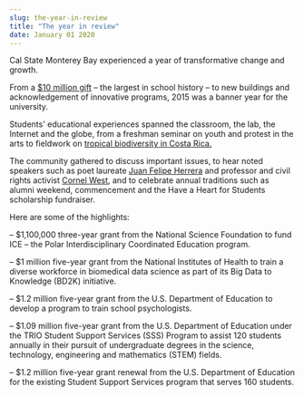 ```yaml
---
slug: the-year-in-review
title: "The year in review"
date: January 01 2020
---
```


<p>Cal State Monterey Bay experienced a year of transformative change and growth. </p><p>From a <a href="https://csumb.edu/news/csumb&#45;receives&#45;largest&#45;donation&#45;its&#45;history?_search=Gambord">$10 million gift</a> – the largest in school history – to new buildings and acknowledgement of innovative programs, 2015 was a banner year for the university.
</p><p>Students' educational experiences spanned the classroom, the lab, the Internet and the globe, from a freshman seminar on youth and protest in the arts to fieldwork on <a href="https://csumb.edu/service/service&#45;learning&#45;goes&#45;global?_search=international+service+learning">tropical biodiversity in Costa Rica.</a>
</p><p>The community gathered to discuss important issues, to hear noted speakers such as poet laureate <a href="https://csumb.edu/news/poet&#45;laureate&#45;visits&#45;csumb?_search=Juan+Felipe+Herrera">Juan Felipe Herrera</a> and professor and civil rights activist <a href="https://csumb.edu/news/cornel&#45;west&#45;lectures&#45;csumb?_search=Cornel+West">Cornel West</a>, and to celebrate annual traditions such as alumni weekend, commencement and the Have a Heart for Students scholarship fundraiser.
</p><p>Here are some of the highlights:
</p><p>– $1,100,000 three&#45;year grant from the National Science Foundation to fund ICE – the Polar Interdisciplinary Coordinated Education program.
</p><p>– $1 million five&#45;year grant from the National Institutes of Health to train a diverse workforce in biomedical data science as part of its Big Data to Knowledge &#40;BD2K&#41; initiative.
</p><p>– $1.2 million five&#45;year grant from the U.S. Department of Education to develop a program to train school psychologists.
</p><p>– $1.09 million five&#45;year grant from the U.S. Department of Education under the TRIO Student Support Services &#40;SSS&#41; Program to assist 120 students annually in their pursuit of undergraduate degrees in the science, technology, engineering and mathematics &#40;STEM&#41; fields.
</p><p>– $1.2 million five&#45;year grant renewal from the U.S. Department of Education for the existing Student Support Services program that serves 160 students.
</p>
